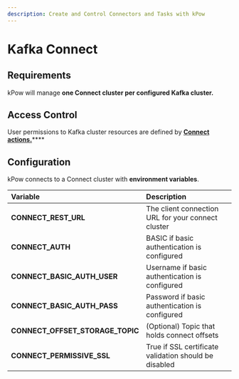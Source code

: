 ```yaml
---
description: Create and Control Connectors and Tasks with kPow
---
```


# Kafka Connect

## Requirements

kPow will manage **one Connect cluster per configured Kafka cluster.**

## Access Control

User permissions to Kafka cluster resources are defined by [**Connect actions.**](../user-authorization/overview.md#user-actions)\*\*\*\*

## **Configuration**

kPow connects to a Connect cluster with **environment variables**.

| Variable | Description |
| :--- | :--- |
| **CONNECT\_REST\_URL** | The client connection URL for your connect cluster |
| **CONNECT\_AUTH** | BASIC if basic authentication is configured |
| **CONNECT\_BASIC\_AUTH\_USER** | Username if basic authentication is configured |
| **CONNECT\_BASIC\_AUTH\_PASS** | Password if basic authentication is configured |
| **CONNECT\_OFFSET\_STORAGE\_TOPIC** | \(Optional\) Topic that holds connect offsets |
| **CONNECT\_PERMISSIVE\_SSL** | True if SSL certificate validation should be disabled |

